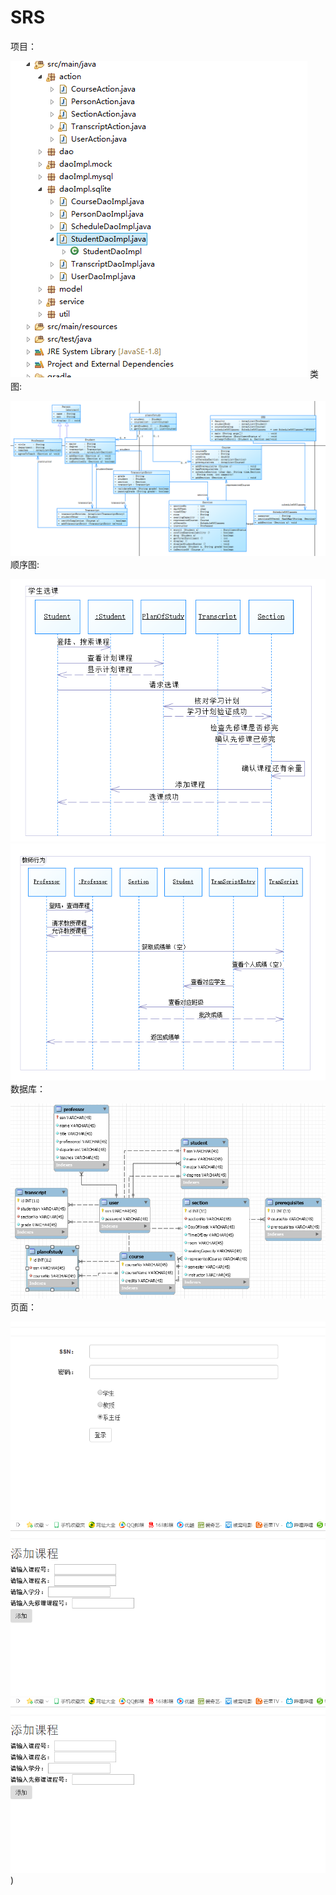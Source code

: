 # SRS
项目：


![page](https://github.com/qiqiseven/SRS/blob/master/%E5%9B%BE%E7%89%87/%E9%A1%B9%E7%9B%AE.PNG)
类图:


![page](https://github.com/qiqiseven/SRS/blob/master/%E5%9B%BE%E7%89%87/%E7%B1%BB%E5%9B%BE.PNG)
顺序图:


![page](https://github.com/qiqiseven/SRS/blob/master/%E5%9B%BE%E7%89%87/%E9%A1%BA%E5%BA%8F%E5%9B%BE.PNG)
![page](https://github.com/qiqiseven/SRS/blob/master/%E5%9B%BE%E7%89%87/%E9%A1%BA%E5%BA%8F%E5%9B%BE2.PNG)
数据库：


![page](https://github.com/qiqiseven/SRS/blob/master/%E5%9B%BE%E7%89%87/%E6%95%B0%E6%8D%AE%E5%BA%93.PNG)
页面：


![page](https://github.com/qiqiseven/SRS/blob/master/%E5%9B%BE%E7%89%87/%E7%99%BB%E5%BD%95.PNG)
![page](https://github.com/qiqiseven/SRS/blob/master/%E5%9B%BE%E7%89%87/%E6%B7%BB%E5%8A%A0%E8%AF%BE%E7%A8%8B.PNG)
![page](https://github.com/qiqiseven/SRS/blob/master/%E5%9B%BE%E7%89%87/%E6%B7%BB%E5%8A%A0%E8%AF%BE%E7%A8%8B.PNG))
